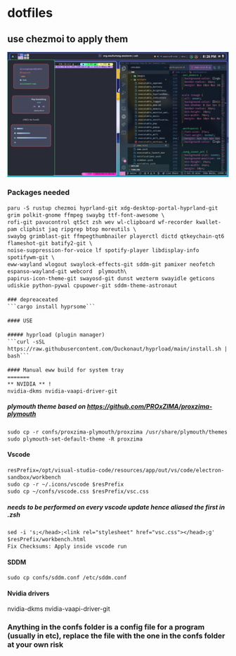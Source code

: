 # dotfiles 
## use chezmoi to apply them

![Hyprland](/hyprland.png)

### Packages needed
```
paru -S rustup chezmoi hyprland-git xdg-desktop-portal-hyprland-git grim polkit-gnome ffmpeg swaybg ttf-font-awesome \
rofi-git pavucontrol qt5ct zsh wev wl-clipboard wf-recorder kwallet-pam cliphist jaq ripgrep btop moreutils \
swaybg grimblast-git ffmpegthumbnailer playerctl dictd qtkeychain-qt6 flameshot-git batify2-git \
noise-suppression-for-voice lf spotify-player libdisplay-info spotifywm-git \
eww-wayland wlogout swaylock-effects-git sddm-git pamixer neofetch espanso-wayland-git webcord  plymouth\
papirus-icon-theme-git swayosd-git dunst wezterm swayidle geticons udiskie python-pywal cpupower-git sddm-theme-astronaut

### depreaceated 
```cargo install hyprsome```

#### USE

##### hyprload (plugin manager)
```curl -sSL https://raw.githubusercontent.com/Duckonaut/hyprload/main/install.sh | bash```

#### Manual eww build for system tray
=======
** NVIDIA ** !
nvidia-dkms nvidia-vaapi-driver-git
```

##### plymouth theme based on https://github.com/PROxZIMA/proxzima-plymouth
```
sudo cp -r confs/proxzima-plymouth/proxzima /usr/share/plymouth/themes
sudo plymouth-set-default-theme -R proxzima
```

#### Vscode
```
resPrefix=/opt/visual-studio-code/resources/app/out/vs/code/electron-sandbox/workbench
sudo cp -r ~/.icons/vscode $resPrefix
sudo cp ~/confs/vscode.css $resPrefix/vsc.css
```
##### needs to be performed on every vscode update hence aliased the first in .zsh
```
sed -i 's;</head>;<link rel="stylesheet" href="vsc.css"></head>;g' $resPrefix/workbench.html
Fix Checksums: Apply inside vscode run
```

#### SDDM
```
sudo cp confs/sddm.conf /etc/sddm.conf
```

#### Nvidia drivers
nvidia-dkms nvidia-vaapi-driver-git

### Anything in the confs folder is a config file for a program (usually in etc), replace the file with the one in the confs folder at your own risk
